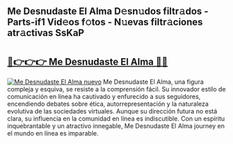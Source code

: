 ## Me Desnudaste El Alma D𝚎sn𝚞dos filtr𝚊dos - Parts-if1 Vid𝚎os f𝚘tos - N𝚞evas filtr𝚊ciones atr𝚊ctivas SsKaP

# <h2><a href="http://mb67izf.tromn.icu/?c=Me+Desnudaste+El+Alma">🔗👉👉👉 Me Desnudaste El Alma 🔗🔗</a></h2>

[![Me Desnudaste El Alma nuevo](https://i.imgur.com/pEAQMta.gif)](http://mb67izf.tromn.icu/?c=Me+Desnudaste+El+Alma)
Me Desnudaste El Alma, una figura compleja y esquiva, se resiste a la comprensión fácil. Su innovador estilo de comunicación en línea ha cautivado y enfurecido a sus seguidores, encendiendo debates sobre ética, autorrepresentación y la naturaleza evolutiva de las sociedades virtuales. Aunque su dirección futura no está clara, su influencia en la comunidad en línea es indiscutible. Con un espíritu inquebrantable y un atractivo innegable, Me Desnudaste El Alma journey en el mundo en línea es imparable.

